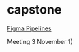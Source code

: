 # capstone

[Figma Pipelines](https://www.figma.com/file/QyKBl6YhZuI0D9D86thCc3/Pipelines?type=whiteboard&node-id=0%3A1&t=KCB0szRzkneM0i9G-1)

Meeting 3 November
1) 